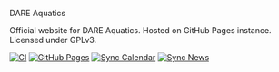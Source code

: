 DARE Aquatics 

Official website for DARE Aquatics. Hosted on GitHub Pages instance. Licensed under GPLv3.

[![CI](https://github.com/dareaquatics/dare-website/actions/workflows/CI.yaml/badge.svg)](https://github.com/dareaquatics/dare-website/actions/workflows/CI.yaml)
[![GitHub Pages](https://github.com/dareaquatics/dare-website/actions/workflows/pages/pages-build-deployment/badge.svg)](https://github.com/dareaquatics/dare-website/actions/workflows/pages/pages-build-deployment)
[![Sync Calendar](https://github.com/dareaquatics/dare-website/actions/workflows/calendarSyncHandler.yaml/badge.svg)](https://github.com/dareaquatics/dare-website/actions/workflows/calendarSyncHandler.yaml)
[![Sync News](https://github.com/dareaquatics/dare-website/actions/workflows/newsSyncHandler.yaml/badge.svg)](https://github.com/dareaquatics/dare-website/actions/workflows/newsSyncHandler.yaml)
